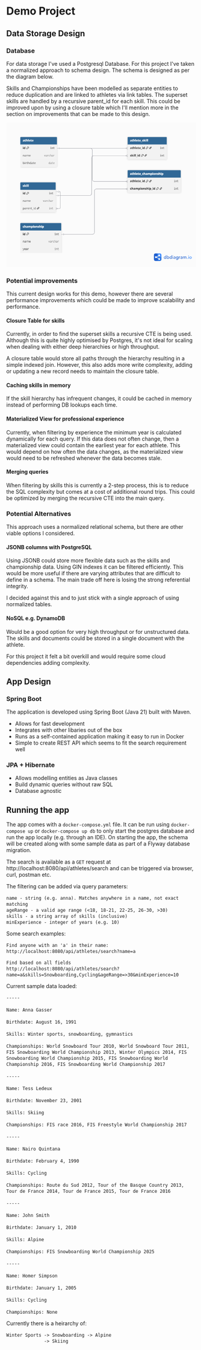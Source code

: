 # Demo Project

## Data Storage Design

### Database

For data storage I've used a Postgresql Database. For this project I've taken a normalized approach
to schema design. The schema is designed as per the diagram below.

Skills and Championships have been modelled as separate entities to reduce duplication and are linked to athletes via link tables.
The superset skills are handled by a recursive parent_id for each skill. This could be improved upon by using a
closure table which I'll mention more in the section on improvements that can be made to this design.

![Database diagram.png](Database%20diagram.png)

### Potential improvements

This current design works for this demo, however there are several performance improvements which could be made to
improve scalability and performance.

#### Closure Table for skills

Currently, in order to find the superset skills a recursive CTE is being used. Although this is quite highly optimised
by Postgres, it's not ideal for scaling when dealing with either deep hierarchies or high throughput.

A closure table would store all paths through the hierarchy resulting in a simple indexed join. However, this also adds
more write complexity, adding or updating a new record needs to maintain the closure table.


#### Caching skills in memory

If the skill hierarchy has infrequent changes, it could be cached in memory instead of performing DB lookups each time.

#### Materialized View for professional experience

Currently, when filtering by experience the minimum year is calculated dynamically for each query. If this data does
not often change, then a materialized view could contain the earliest year for each athlete. This would depend on how
often the data changes, as the materialized view would need to be refreshed whenever the data becomes stale.

#### Merging queries

When filtering by skills this is currently a 2-step process, this is to reduce the SQL complexity but comes at a cost
of additional round trips. This could be optimized by merging the recursive CTE into the main query.

### Potential Alternatives
This approach uses a normalized relational schema, but there are other viable options I considered.

#### JSONB columns with PostgreSQL
Using JSONB could store more flexible data such as the skills and championship data. Using GIN indexes it can be filtered
efficiently. This would be more useful if there are varying attributes that are difficult to define in a schema. The main
trade off here is losing the strong referential integrity.

I decided against this and to just stick with a single approach of using normalized tables.

#### NoSQL e.g. DynamoDB

Would be a good option for very high throughput or for unstructured data. The skills and documents could be stored
in a single document with the athlete.

For this project it felt a bit overkill and would require some cloud dependencies adding complexity.

## App Design

### Spring Boot

The application is developed using Spring Boot (Java 21) built with Maven.
* Allows for fast development
* Integrates with other libaries out of the box
* Runs as a self-contained application making it easy to run in Docker
* Simple to create REST API which seems to fit the search requirement well

### JPA + Hibernate
* Allows modelling entities as Java classes
* Build dynamic queries without raw SQL
* Database agnostic

## Running the app

The app comes with a `docker-compose.yml` file. It can be run using `docker-compose up` or `docker-compose up db`
to only start the postgres database and run the app locally (e.g. through an IDE). On starting the app, the schema will be
created along with some sample data as part of a Flyway database migration.

The search is available as a `GET` request at http://localhost:8080/api/athletes/search and can be triggered via browser, curl, postman etc.

The filtering can be added via query parameters:
```
name - string (e.g. anna). Matches anywhere in a name, not exact matching
ageRange - a valid age range (<18, 18-21, 22-25, 26-30, >30)
skills - a string array of skills (inclusive)
minExperience - integer of years (e.g. 10)
```

Some search examples:
```
Find anyone with an 'a' in their name:
http://localhost:8080/api/athletes/search?name=a
```
```
Find based on all fields
http://localhost:8080/api/athletes/search?name=a&skills=Snowboarding,Cycling&ageRange=>30&minExperience=10
```

Current sample data loaded:
```
-----

Name: Anna Gasser 

Birthdate: August 16, 1991

Skills: Winter sports, snowboarding, gymnastics

Championships: World Snowboard Tour 2010, World Snowboard Tour 2011, FIS Snowboarding World Championship 2013, Winter Olympics 2014, FIS Snowboarding World Championship 2015, FIS Snowboarding World Championship 2016, FIS Snowboarding World Championship 2017

-----

Name: Tess Ledeux

Birthdate: November 23, 2001

Skills: Skiing

Championships: FIS race 2016, FIS Freestyle World Championship 2017

-----

Name: Nairo Quintana

Birthdate: February 4, 1990

Skills: Cycling

Championships: Route du Sud 2012, Tour of the Basque Country 2013, Tour de France 2014, Tour de France 2015, Tour de France 2016

-----

Name: John Smith

Birthdate: January 1, 2010

Skills: Alpine

Championships: FIS Snowboarding World Championship 2025

-----

Name: Homer Simpson

Birthdate: January 1, 2005

Skills: Cycling

Championships: None
```

Currently there is a heirarchy of:
```
Winter Sports -> Snowboarding -> Alpine
              -> Skiing
```